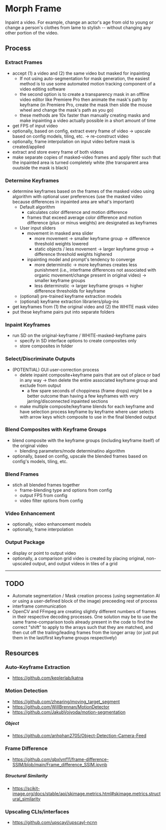 # Morph Frame

Inpaint a video. For example, change an actor's age from old to young or change a person's clothes from lame to stylish -- without changing any other portion of the video. 


## Process


### Extract Frames
- accept (1) a video and (2) the same video but masked for inpainting
    - If not using auto-segmentation for mask generation, the easiest method is to use some automated motion tracking component of a video editing software
    - the second option is to create a transparency mask in an offline video editor like Premiere Pro then animate the mask's path by keyframe (in Premiere Pro, create the mask then slide the mouse wheel and change the mask's path as you go)
    - these methods are 10x faster than manually creating masks and make inpainting a video actually possible in a short amount of time
- get FPS of input video
- optionally, based on config, extract every frame of video -> upscale based on config models, tiling, etc. -> re-construct video
- optionally, frame interpolation on input video before mask is created/applied
- extract and store every frame of both videos
- make separate copies of masked-video frames and apply filter such that the inpainted area is turned completely white (the transparent area ouutside the mask is black)

### Determine Keyframes
- determine keyframes based on the frames of the masked video using algorithm with optional user preferences (use the masked video because differences in inpainted area are what's important)
    - Default algorithm
        - calculates color difference and motion difference
        - frames that exceed average color difference and motion difference (plus or minus weights) are designated as keyframes
    - User input sliders
        - movement in masked area slider
            - more movement -> smaller keyframe group -> difference threshold weights lowered
            - static objects / less movement -> larger keyframe group -> difference threshold weights highered
        - inpainting model and prompt's tendency to converge
            - more determinstic -> more keyframes creates less punishment (i.e., interframe differences not associated with organic movement/change present in original video) ->  smaller keyframe groups
            - less determinstic -> larger keyframe groups -> higher difference thresholds for keyframe
    - (optional) pre-trained keyframe extraction models
    - (optional) keyframe extraction librariers/plug-ins
- get keyframes from (1) the original video and (2) the WHITE mask video
- put these keyframe pairs put into separate folders

### Inpaint Keyframes
- run SD on the original-keyframe / WHITE-masked-keyframe pairs
    - specify in SD interface options to create composites only 
    - store composites in folder

### Select/Discriminate Outputs
- (POTENTIAL) GUI user-correction process
    - delete inpaint composite+keyframe pairs that are out of place or bad in any way -> then delete the entire associated keyframe group and exclude from output
        - a few spare seconds of choppiness (frame drops) might be a better outcome than having a few keyframes with very jarring/disconnected inpainted sections
    - make multiple composite/keyframe blends for each keyframe and have selection process keyframe by keyframe where user selects with arrow keys which composite to use in the final blended output

### Blend Composites with Keyframe Groups
- blend composite with the keyframe groups (including keyframe itself) of the original video
    - blending parameters/mode determinatino algorithm
- optionally, based on config, upscale the blended frames based on config's models, tiling, etc.

### Blend Frames 
- stich all blended frames together
    - frame-blending type and options from config
    - output FPS from config
    - video filter options from config

### Video Enhancement
- optionally, video enhancement models
- optionally, frame interpolation

### Output Package
- display or point to output video
- optionally, a comparison grid video is created by placing original, non-upscaled output, and output videos in tiles of a grid


----

## TODO

- Automate segmentation / Mask creation process (using segmentation AI or using a user-defined block of the image) preceeding rest of process
- interframe communication
- OpenCV and FFmpeg are creating slightly different numbers of frames in their respective decoding processes. One solution may be to use the same frame-comparison tools already present in the code to find the correct "shift" to apply to the arrays such that they are matched, and then cut off the trailing/leading frames from the longer array (or just put them in the last/first keyframe groups respectively)

## Resources 

### Auto-Keyframe Extraction
- https://github.com/keplerlab/katna

### Motion Detection
- https://github.com/zhearing/moving_target_segment
- https://github.com/WillBrennan/MotionDetector
- https://github.com/JakubVojvoda/motion-segmentation
##### Object
- https://github.com/anhphan2705/Object-Detection-Camera-Feed

### Frame Difference
- https://github.com/qbxlvnf11/frame-difference-SSIM/blob/main/Frame_difference_SSIM.ipynb
##### Structural Similarity 
- https://scikit-image.org/docs/stable/api/skimage.metrics.html#skimage.metrics.structural_similarity

### Upscaling CLIs/interfaces
- https://github.com/upscayl/upscayl-ncnn